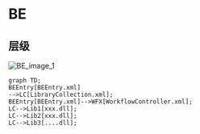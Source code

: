 # BE

## 层级



![BE_image_1](D:\Git\learning_notes\UIH_Framework_notes\image\BE_image_1.png)



```mermaid
graph TD;
BEEntry[BEEntry.xml]
-->LC[LibraryCollection.xml];
BEEntry[BEEntry.xml]-->WFX[WorkflowController.xml];
LC-->Lib1[xxx.dll];
LC-->Lib2[xxx.dll];
LC-->Lib3[....dll];
```

